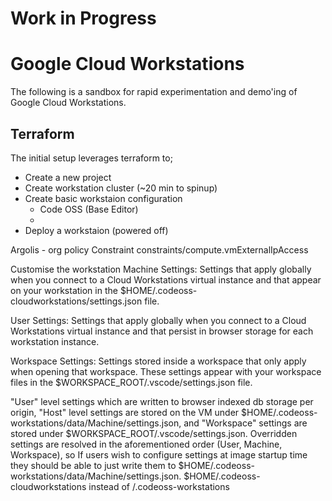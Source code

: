 # Work in Progress
# Google Cloud Workstations

The following is a sandbox for rapid experimentation and demo'ing of Google Cloud Workstations.

## Terraform 
The initial setup leverages terraform to;
* Create a new project
* Create workstation cluster (~20 min to spinup)
* Create basic workstaion configuration
  * Code OSS (Base Editor)
  * 
* Deploy a workstaion (powered off)


Argolis - org policy Constraint constraints/compute.vmExternalIpAccess


Customise the workstation
Machine Settings: Settings that apply globally when you connect to a Cloud Workstations virtual instance and that appear on your workstation in the $HOME/.codeoss-cloudworkstations/settings.json file.

User Settings: Settings that apply globally when you connect to a Cloud Workstations virtual instance and that persist in browser storage for each workstation instance.

Workspace Settings: Settings stored inside a workspace that only apply when opening that workspace. These settings appear with your workspace files in the $WORKSPACE_ROOT/.vscode/settings.json file.

"User" level settings which are written to browser indexed db storage per origin, "Host" level settings are stored on the VM under $HOME/.codeoss-workstations/data/Machine/settings.json, and "Workspace" settings are stored under $WORKSPACE_ROOT/.vscode/settings.json. Overridden settings are resolved in the aforementioned order (User, Machine, Workspace), so If users wish to configure settings at image startup time they should be able to just write them to $HOME/.codeoss-workstations/data/Machine/settings.json.
$HOME/.codeoss-cloudworkstations instead of /.codeoss-workstations